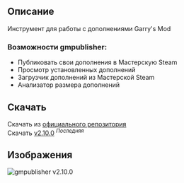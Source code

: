 ## Описание

Инструмент для работы с дополнениями Garry's Mod

### Возможности gmpublisher:

- Публиковать свои дополнения в Мастерскую Steam
- Просмотр установленных дополнений
- Загрузчик дополнений из Мастерской Steam
- Анализатор размера дополнений

## Скачать

Скачать из [официального репозитория][gmpublisher]  
Скачать [v2.10.0][gmpublisher-here] <sup>_Последняя_</sup>

## Изображения

![gmpublisher v2.10.0][gmpublisher-preview]

<!--Links-->
[gmpublisher]: https://github.com/WilliamVenner/gmpublisher/releases
[gmpublisher-preview]: https://user-images.githubusercontent.com/30258996/224716636-69bddc0c-f270-4437-86eb-f54b214235ec.png
[gmpublisher-here]: https://github.com/boxden/source-experience/blob/main/Programs/gmpublisher%202.10.0/gmpublisher_2.10.0_x64_en-US.msi